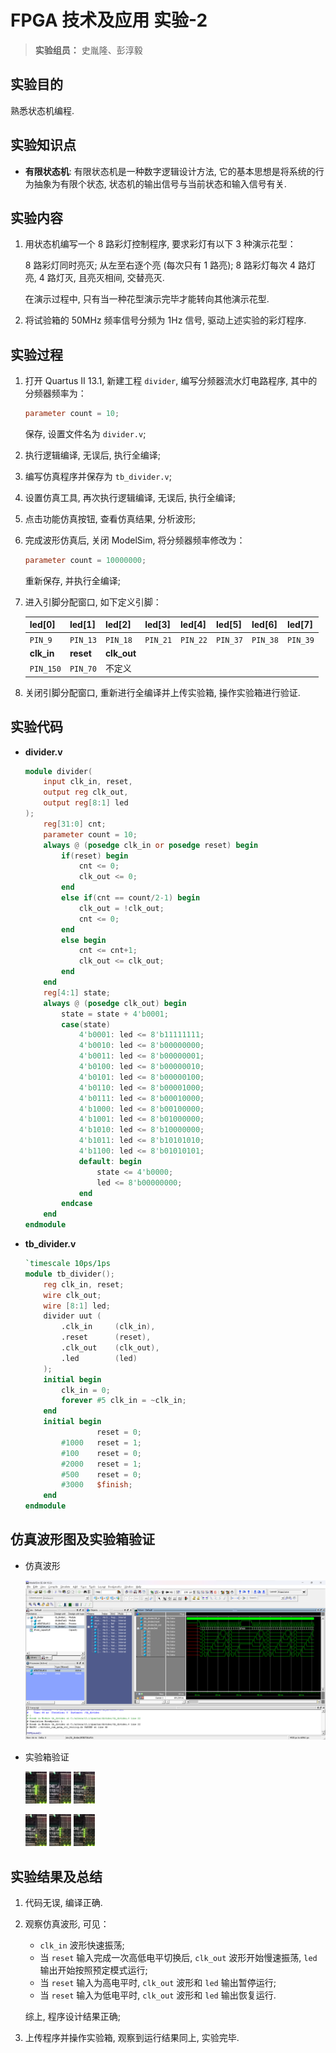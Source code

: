 # FPGA 技术及应用 实验-2

> **实验组员：** 史胤隆、彭淳毅

## 实验目的

熟悉状态机编程.

## 实验知识点

- **有限状态机**: 有限状态机是一种数字逻辑设计方法, 它的基本思想是将系统的行为抽象为有限个状态, 状态机的输出信号与当前状态和输入信号有关.

## 实验内容

1. 用状态机编写一个 8 路彩灯控制程序, 要求彩灯有以下 3 种演示花型：

   8 路彩灯同时亮灭; 从左至右逐个亮 (每次只有 1 路亮); 8 路彩灯每次 4 路灯亮, 4 路灯灭, 且亮灭相间, 交替亮灭.

   在演示过程中, 只有当一种花型演示完毕才能转向其他演示花型.

1. 将试验箱的 50MHz 频率信号分频为 1Hz 信号, 驱动上述实验的彩灯程序.

## 实验过程

1. 打开 Quartus II 13.1, 新建工程 `divider`, 编写分频器流水灯电路程序, 其中的分频器频率为：

   ```verilog
   parameter count = 10;
   ```

   保存, 设置文件名为 `divider.v`;

1. 执行逻辑编译, 无误后, 执行全编译;

1. 编写仿真程序并保存为 `tb_divider.v`;

1. 设置仿真工具, 再次执行逻辑编译, 无误后, 执行全编译;

1. 点击功能仿真按钮, 查看仿真结果, 分析波形;

1. 完成波形仿真后, 关闭 ModelSim, 将分频器频率修改为：

   ```verilog
   parameter count = 10000000;
   ```

   重新保存, 并执行全编译;

1. 进入引脚分配窗口, 如下定义引脚：

   | **led[0]** | **led[1]** | **led[2]**  | **led[3]** | **led[4]** | **led[5]** | **led[6]** | **led[7]** |
   | :--------- | ---------- | ----------- | ---------- | ---------- | ---------- | ---------- | ---------- |
   | `PIN_9`    | `PIN_13`   | `PIN_18`    | `PIN_21`   | `PIN_22`   | `PIN_37`   | `PIN_38`   | `PIN_39`   |
   | **clk_in** | **reset**  | **clk_out** |            |            |            |            |            |
   | `PIN_150`  | `PIN_70`   | 不定义      |            |            |            |            |            |

1. 关闭引脚分配窗口, 重新进行全编译并上传实验箱, 操作实验箱进行验证.

## 实验代码

- **divider.v**

  ```Verilog
  module divider(
      input clk_in, reset,
      output reg clk_out,
      output reg[8:1] led
  );
      reg[31:0] cnt;
      parameter count = 10;
      always @ (posedge clk_in or posedge reset) begin
          if(reset) begin
              cnt <= 0;
              clk_out <= 0;
          end
          else if(cnt == count/2-1) begin
              clk_out = !clk_out;
              cnt <= 0;
          end
          else begin
              cnt <= cnt+1;
              clk_out <= clk_out;
          end
      end
      reg[4:1] state;
      always @ (posedge clk_out) begin
          state = state + 4'b0001;
          case(state)
              4'b0001: led <= 8'b11111111;
              4'b0010: led <= 8'b00000000;
              4'b0011: led <= 8'b00000001;
              4'b0100: led <= 8'b00000010;
              4'b0101: led <= 8'b00000100;
              4'b0110: led <= 8'b00001000;
              4'b0111: led <= 8'b00010000;
              4'b1000: led <= 8'b00100000;
              4'b1001: led <= 8'b01000000;
              4'b1010: led <= 8'b10000000;
              4'b1011: led <= 8'b10101010;
              4'b1100: led <= 8'b01010101;
              default: begin
                  state <= 4'b0000;
                  led <= 8'b00000000;
              end
          endcase
      end
  endmodule

  ```

  <div STYLE="page-break-after: always;"></div>

- **tb_divider.v**

  ```Verilog
  `timescale 10ps/1ps
  module tb_divider();
      reg clk_in, reset;
      wire clk_out;
      wire [8:1] led;
      divider uut (
          .clk_in     (clk_in),
          .reset      (reset),
          .clk_out    (clk_out),
          .led        (led)
      );
      initial begin
          clk_in = 0;
          forever #5 clk_in = ~clk_in;
      end
      initial begin
                  reset = 0;
          #1000   reset = 1;
          #100    reset = 0;
          #2000   reset = 1;
          #500    reset = 0;
          #3000   $finish;
      end
  endmodule
  
  ```



## 仿真波形图及实验箱验证

- 仿真波形

  ![01](./01.png)

  <div STYLE="page-break-after: always;"></div>

- 实验箱验证

  <img src="./02.jpg" alt="02" style="zoom:5%;" /> <img src="./03.jpg" alt="03" style="zoom:5%;" /> <img src="./04.jpg" alt="04" style="zoom:5%;" />

  <img src="./05.jpg" alt="05" style="zoom:5%;" /> <img src="./06.jpg" alt="06" style="zoom:5%;" /> <img src="./07.jpg" alt="07" style="zoom:5%;" />





## 实验结果及总结

1. 代码无误, 编译正确.

1. 观察仿真波形, 可见：

   - `clk_in` 波形快速振荡;
   - 当 `reset` 输入完成一次高低电平切换后, `clk_out` 波形开始慢速振荡, `led` 输出开始按照预定模式运行;
   - 当 `reset` 输入为高电平时, `clk_out` 波形和 `led` 输出暂停运行;
   - 当 `reset` 输入为低电平时, `clk_out` 波形和 `led` 输出恢复运行.

   综上, 程序设计结果正确;

1. 上传程序并操作实验箱, 观察到运行结果同上, 实验完毕.
